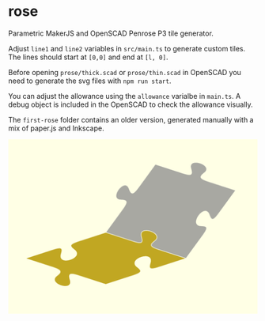 # rose

Parametric MakerJS and OpenSCAD Penrose P3 tile generator.

Adjust `line1` and `line2` variables in `src/main.ts` to generate custom tiles. The lines should start at `[0,0]` and end at `[l, 0]`.

Before opening `prose/thick.scad` or `prose/thin.scad` in OpenSCAD you need to generate the svg files with `npm run start`.

You can adjust the allowance using the `allowance` varialbe in `main.ts`. A debug object is included in the OpenSCAD to check the allowance visually. 

The `first-rose` folder contains an older version, generated manually with a mix of paper.js and Inkscape.

![Tiles](img/puzzle.png)